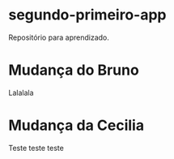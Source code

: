 # segundo-primeiro-app
Repositório para aprendizado.

# Mudança do Bruno
Lalalala

# Mudança da Cecilia
Teste teste teste
